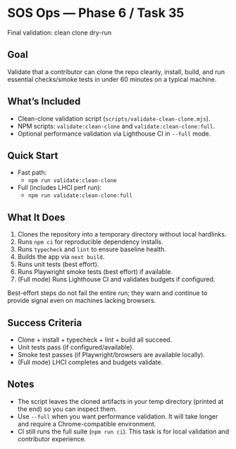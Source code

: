 # SOS Ops — Phase 6 / Task 35

Final validation: clean clone dry-run

## Goal

Validate that a contributor can clone the repo cleanly, install, build, and run essential checks/smoke tests in under 60 minutes on a typical machine.

## What’s Included

- Clean-clone validation script (`scripts/validate-clean-clone.mjs`).
- NPM scripts: `validate:clean-clone` and `validate:clean-clone:full`.
- Optional performance validation via Lighthouse CI in `--full` mode.

## Quick Start

- Fast path:
  - `npm run validate:clean-clone`
- Full (includes LHCI perf run):
  - `npm run validate:clean-clone:full`

## What It Does

1. Clones the repository into a temporary directory without local hardlinks.
2. Runs `npm ci` for reproducible dependency installs.
3. Runs `typecheck` and `lint` to ensure baseline health.
4. Builds the app via `next build`.
5. Runs unit tests (best effort).
6. Runs Playwright smoke tests (best effort) if available.
7. (Full mode) Runs Lighthouse CI and validates budgets if configured.

Best-effort steps do not fail the entire run; they warn and continue to provide signal even on machines lacking browsers.

## Success Criteria

- Clone + install + typecheck + lint + build all succeed.
- Unit tests pass (if configured/available).
- Smoke test passes (if Playwright/browsers are available locally).
- (Full mode) LHCI completes and budgets validate.

## Notes

- The script leaves the cloned artifacts in your temp directory (printed at the end) so you can inspect them.
- Use `--full` when you want performance validation. It will take longer and require a Chrome-compatible environment.
- CI still runs the full suite (`npm run ci`). This task is for local validation and contributor experience.
